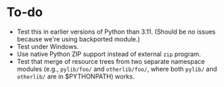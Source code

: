 To-do
=====

- Test this in earlier versions of Python than 3.11.
  (Should be no issues because we're using backported module.)
- Test under Windows.
- Use native Python ZIP support instead of external `zip` program.
- Test that merge of resource trees from two separate namespace
  modules (e.g., `pylib/foo/` and `otherlib/foo/`, where both `pylib/`
  and `otherlib/` are in $PYTHONPATH) works.
